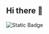 ## Hi there 👋

<img alt="Static Badge" src="https://img.shields.io/badge/spring-fff?style=flat&logo=spring&logoColor=green&logoSize=32">


<!--
**suvin5027/suvin5027** is a ✨ _special_ ✨ repository because its `README.md` (this file) appears on your GitHub profile.

Here are some ideas to get you started:



- 🔭 I’m currently working on ...
- 🌱 I’m currently learning ...
- 👯 I’m looking to collaborate on ...
- 🤔 I’m looking for help with ...
- 💬 Ask me about ...
- 📫 How to reach me: ...
- 😄 Pronouns: ...
- ⚡ Fun fact: ...
-->
